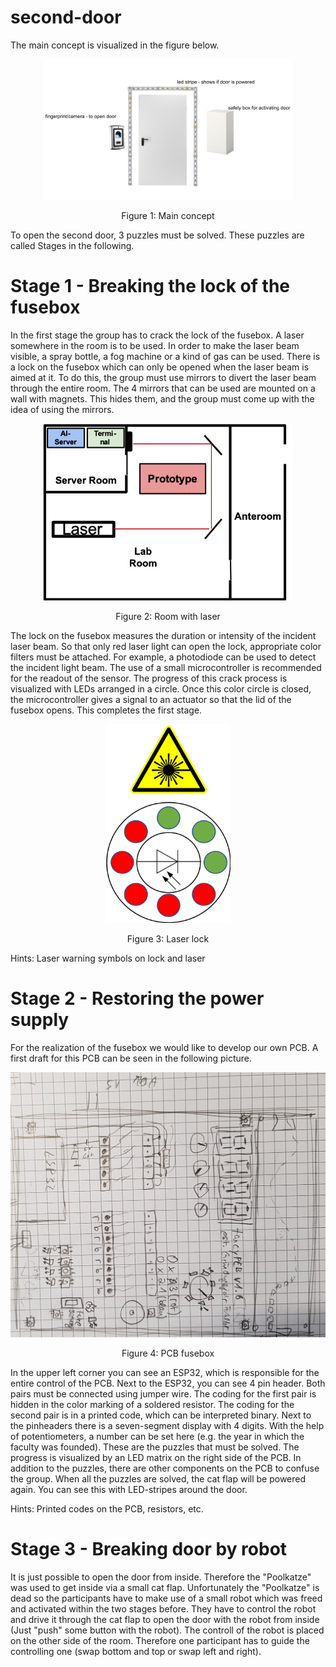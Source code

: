 # second-door
The main concept is visualized in the figure below.

<p align="center"> 
<img src="/docu/readme/second_door_main_concept.png" width=400>
</p>
<p align="center">Figure 1: Main concept<p align="center">

To open the second door, 3 puzzles must be solved.
These puzzles are called Stages in the following.

# Stage 1 - Breaking the lock of the fusebox
In the first stage the group has to crack the lock of the fusebox. A laser somewhere in the room is to be used. In order to make the laser beam visible, a spray bottle, a fog machine or a kind of gas can be used. There is a lock on the fusebox which can only be opened when the laser beam is aimed at it. To do this, the group must use mirrors to divert the laser beam through the entire room. The 4 mirrors that can be used are mounted on a wall with magnets. This hides them, and the group must come up with the idea of using the mirrors. 

<p align="center"> 
<img src="/docu/readme/room_with_laser.png" width=400>
</p>
<p align="center">Figure 2: Room with laser<p align="center">

The lock on the fusebox measures the duration or intensity of the incident laser beam. So that only red laser light can open the lock, appropriate color filters must be attached. For example, a photodiode can be used to detect the incident light beam. The use of a small microcontroller is recommended for the readout of the sensor. The progress of this crack process is visualized with LEDs arranged in a circle. Once this color circle is closed, the microcontroller gives a signal to an actuator so that the lid of the fusebox opens. This completes the first stage. 

<p align="center"> 
<img src="/docu/readme/Laser_sensor.png" width=200>
</p>
<p align="center">Figure 3: Laser lock<p align="center">

Hints: Laser warning symbols on lock and laser

# Stage 2 - Restoring the power supply
For the realization of the fusebox we would like to develop our own PCB. A first draft for this PCB can be seen in the following picture.

<p align="center"> 
<img src="/docu/readme/second_quiz_pcb.jpg" width=800>
</p>
<p align="center">Figure 4: PCB fusebox<p align="center">

In the upper left corner you can see an ESP32, which is responsible for the entire control of the PCB. Next to the ESP32, you can see 4 pin header. Both pairs must be connected using jumper wire. The coding for the first pair is hidden in the color marking of a soldered resistor. The coding for the second pair is in a printed code, which can be interpreted binary. Next to the pinheaders there is a seven-segment display with 4 digits. With the help of potentiometers, a number can be set here (e.g. the year in which the faculty was founded). These are the puzzles that must be solved. The progress is visualized by an LED matrix on the right side of the PCB. In addition to the puzzles, there are other components on the PCB to confuse the group. When all the puzzles are solved, the cat flap will be powered again. You can see this with LED-stripes around the door.

Hints: Printed codes on the PCB, resistors, etc.

# Stage 3 - Breaking door by robot

It is just possible to open the door from inside. Therefore the "Poolkatze" was used to get inside via a small cat flap. Unfortunately the "Poolkatze" is dead so the participants have to make use of a small robot which was freed and activated within the two stages before. They have to control the robot and drive it through the cat flap to open the door with the robot from inside (Just "push" some button with the robot). The controll of the robot is placed on the other side of the room. Therefore one participant has to guide the controlling one (swap bottom and top or swap left and right).